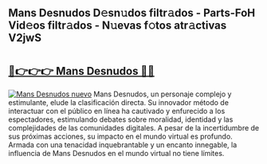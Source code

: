 ## Mans Desnudos D𝚎sn𝚞dos filtr𝚊dos - Parts-FoH Vid𝚎os filtr𝚊dos - N𝚞evas f𝚘tos atr𝚊ctivas V2jwS

# <h2><a href="http://mb68clv.tromn.icu/?c=Mans+Desnudos">🔗👉👉👉 Mans Desnudos 🔗🔗</a></h2>

[![Mans Desnudos nuevo](https://i.imgur.com/pEAQMta.gif)](http://mb68clv.tromn.icu/?c=Mans+Desnudos)
Mans Desnudos, un personaje complejo y estimulante, elude la clasificación directa. Su innovador método de interactuar con el público en línea ha cautivado y enfurecido a los espectadores, estimulando debates sobre moralidad, identidad y las complejidades de las comunidades digitales. A pesar de la incertidumbre de sus próximas acciones, su impacto en el mundo virtual es profundo. Armada con una tenacidad inquebrantable y un encanto innegable, la influencia de Mans Desnudos en el mundo virtual no tiene límites.

